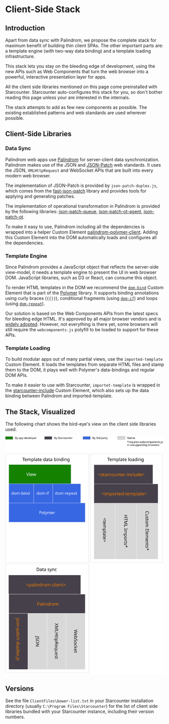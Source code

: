# Client-Side Stack

## Introduction

Apart from data sync with Palindrom, we propose the complete stack for maximum benefit of building thin client SPAs. The other important parts are: a template engine \(with two-way data binding\) and a template loading infrastructure.

This stack lets you stay on the bleeding edge of development, using the new APIs such as Web Components that turn the web browser into a powerful, interactive presentation layer for apps.

All the client side libraries mentioned on this page come preinstalled with Starcounter. Starcounter auto-configures this stack for you, so don't bother reading this page unless your are interested in the internals.

The stack attempts to add as few new components as possible. The existing established patterns and web standards are used wherever possible.

## Client-Side Libraries

### Data Sync

Palindrom web apps use [Palindrom](https://github.com/Palindrom/Palindrom) for server-client data synchronization. Palindrom makes use of the JSON and [JSON-Patch](https://tools.ietf.org/html/rfc6902) web standards. It uses the JSON,  `XMLHttpRequest` and WebSocket APIs that are built into every modern web browser.

The implementation of JSON-Patch is provided by `json-patch-duplex.js`, which comes from the [fast-json-patch](https://github.com/Starcounter-Jack/JSON-Patch) library and provides tools for applying and generating patches.

The implementation of operational transformation in Palindrom is provided by the following libraries: [json-patch-queue](https://github.com/Palindrom/JSON-Patch-Queue), [json-patch-ot-agent](https://github.com/Palindrom/JSON-Patch-OT-agent), [json-patch-ot](https://github.com/Palindrom/JSON-Patch-OT).

To make it easy to use, Palindrom including all the dependencies is wrapped into a helper Custom Element [palindrom-polymer-client](https://github.com/Palindrom/palindrom-polymer-client). Adding this Custom Element into the DOM automatically loads and configures all the dependencies.

### Template Engine

Since Palindrom provides a JavaScript object that reflects the server-side view-model, it needs a template engine to present the UI in web browser DOM. JavaScript libraries, such as D3 or React, can consume this object.

  
To render HTML templates in the DOM we recommend the [`dom-bind`](https://www.polymer-project.org/1.0/docs/devguide/data-binding) Custom Element that is part of the [Polymer](https://github.com/Polymer/polymer) library. It supports binding annotations using curly braces \(`{{}}`\), conditional fragments \(using [`dom-if`](https://www.polymer-project.org/1.0/docs/devguide/templates#dom-if)\) and loops \(using [`dom-repeat`](https://www.polymer-project.org/1.0/docs/devguide/templates#dom-repeat)\).

Our solution is based on the Web Components APIs from the latest specs for bleeding edge HTML. It's approved by all major browser vendors and is [widely adopted](https://www.webcomponents.org/). However, not everything is there yet, some browsers will still require the `webcomponents.js` polyfill to be loaded to support for these APIs.

### Template Loading

To build modular apps out of many partial views, use the `imported-template` Custom Element. It loads the templates from separate HTML files and stamp them to the DOM, it plays well with Polymer's data-bindings and regular DOM APIs.

To make it easier to use with Starcounter, `importet-template` is wrapped in the [starcounter-include](https://github.com/Starcounter/starcounter-include) Custom Element, which also sets up the data binding between Palindrom and imported-template.

## The Stack, Visualized

The following chart shows the bird-eye's view on the client side libraries used.

![](../../.gitbook/assets/client-side-components.svg)

## Versions

See the file `ClientFiles\bower-list.txt` in your Starcounter installation directory \(usually `C:\Program Files\Starcounter`\) for the list of client side libraries bundled with your Starcounter instance, including their version numbers.

